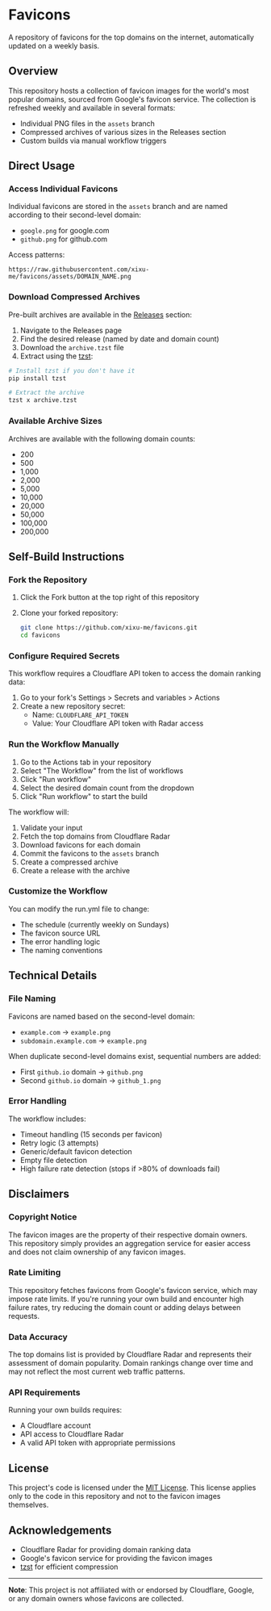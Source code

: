 # Favicons

A repository of favicons for the top domains on the internet, automatically updated on a weekly basis.

## Overview

This repository hosts a collection of favicon images for the world's most popular domains, sourced from Google's favicon service. The collection is refreshed weekly and available in several formats:

- Individual PNG files in the `assets` branch
- Compressed archives of various sizes in the Releases section
- Custom builds via manual workflow triggers

## Direct Usage

### Access Individual Favicons

Individual favicons are stored in the `assets` branch and are named according to their second-level domain:

- `google.png` for google.com
- `github.png` for github.com

Access patterns:

```
https://raw.githubusercontent.com/xixu-me/favicons/assets/DOMAIN_NAME.png
```

### Download Compressed Archives

Pre-built archives are available in the [Releases](https://github.com/xixu-me/favicons/releases) section:

1. Navigate to the Releases page
2. Find the desired release (named by date and domain count)
3. Download the `archive.tzst` file
4. Extract using the [tzst](https://github.com/xixu-me/tzst):

```bash
# Install tzst if you don't have it
pip install tzst

# Extract the archive
tzst x archive.tzst
```

### Available Archive Sizes

Archives are available with the following domain counts:

- 200
- 500
- 1,000
- 2,000
- 5,000
- 10,000
- 20,000
- 50,000
- 100,000
- 200,000

## Self-Build Instructions

### Fork the Repository

1. Click the Fork button at the top right of this repository
2. Clone your forked repository:

   ```bash
   git clone https://github.com/xixu-me/favicons.git
   cd favicons
   ```

### Configure Required Secrets

This workflow requires a Cloudflare API token to access the domain ranking data:

1. Go to your fork's Settings > Secrets and variables > Actions
2. Create a new repository secret:
   - Name: `CLOUDFLARE_API_TOKEN`
   - Value: Your Cloudflare API token with Radar access

### Run the Workflow Manually

1. Go to the Actions tab in your repository
2. Select "The Workflow" from the list of workflows
3. Click "Run workflow"
4. Select the desired domain count from the dropdown
5. Click "Run workflow" to start the build

The workflow will:

1. Validate your input
2. Fetch the top domains from Cloudflare Radar
3. Download favicons for each domain
4. Commit the favicons to the `assets` branch
5. Create a compressed archive
6. Create a release with the archive

### Customize the Workflow

You can modify the run.yml file to change:

- The schedule (currently weekly on Sundays)
- The favicon source URL
- The error handling logic
- The naming conventions

## Technical Details

### File Naming

Favicons are named based on the second-level domain:

- `example.com` → `example.png`
- `subdomain.example.com` → `example.png`

When duplicate second-level domains exist, sequential numbers are added:

- First `github.io` domain → `github.png`
- Second `github.io` domain → `github_1.png`

### Error Handling

The workflow includes:

- Timeout handling (15 seconds per favicon)
- Retry logic (3 attempts)
- Generic/default favicon detection
- Empty file detection
- High failure rate detection (stops if >80% of downloads fail)

## Disclaimers

### Copyright Notice

The favicon images are the property of their respective domain owners. This repository simply provides an aggregation service for easier access and does not claim ownership of any favicon images.

### Rate Limiting

This repository fetches favicons from Google's favicon service, which may impose rate limits. If you're running your own build and encounter high failure rates, try reducing the domain count or adding delays between requests.

### Data Accuracy

The top domains list is provided by Cloudflare Radar and represents their assessment of domain popularity. Domain rankings change over time and may not reflect the most current web traffic patterns.

### API Requirements

Running your own builds requires:

- A Cloudflare account
- API access to Cloudflare Radar
- A valid API token with appropriate permissions

## License

This project's code is licensed under the [MIT License](LICENSE). This license applies only to the code in this repository and not to the favicon images themselves.

## Acknowledgements

- Cloudflare Radar for providing domain ranking data
- Google's favicon service for providing the favicon images
- [tzst](https://github.com/xixu-me/tzst) for efficient compression

---

**Note**: This project is not affiliated with or endorsed by Cloudflare, Google, or any domain owners whose favicons are collected.
